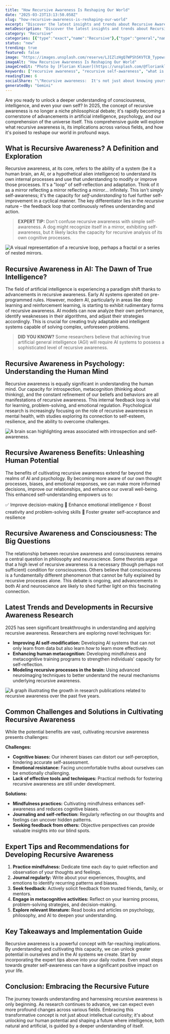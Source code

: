```yaml
---
title: "How Recursive Awareness Is Reshaping Our World"
date: "2025-03-23T13:13:50.058Z"
slug: "how-recursive-awareness-is-reshaping-our-world"
excerpt: "Discover the latest insights and trends about Recursive Awareness. This comprehensive guide covers everything you need to know about Recursive Awareness in 2025."
metaDescription: "Discover the latest insights and trends about Recursive Awareness. This comprehensive guide covers everything you need to know about Recursive Awareness in..."
category: "Recursive"
categories: [{"type":"exact","name":"Recursive"},{"type":"general","name":"Cognitive Science"},{"type":"medium","name":"Artificial Intelligence"},{"type":"specific","name":"Self-Modeling Systems"},{"type":"niche","name":"Metacognitive Architectures"}]
status: "new"
trending: true
featured: false
image: "https://images.unsplash.com/reserve/LJIZlzHgQ7WPSh5KVTCB_Typewriter.jpg?q=85&w=1200&fit=max&fm=webp&auto=compress"
imageAlt: "How Recursive Awareness Is Reshaping Our World"
imageCredit: "Photo by [Florian Klauer](https://unsplash.com/@florianklauer) on Unsplash"
keywords: ["recursive awareness", "recursive self-awareness", "what is recursive awareness", "recursive awareness in AI", "recursive awareness definition", "recursive awareness psychology", "recursive awareness benefits", "buy recursive awareness book", "recursive awareness explained simply", "recursive awareness and consciousness"]
readingTime: 6
socialShare: "\"Recursive awareness:  It's not just about knowing yourself; it's about knowing how you know yourself, and using that knowledge to constantly evolve.\""
generatedBy: "Gemini"
---
```




Are you ready to unlock a deeper understanding of consciousness, intelligence, and even your own self?  In 2025, the concept of recursive awareness is no longer a niche philosophical debate; it's rapidly becoming a cornerstone of advancements in artificial intelligence, psychology, and our comprehension of the universe itself.  This comprehensive guide will explore what recursive awareness is, its implications across various fields, and how it's poised to reshape our world in profound ways.

## What is Recursive Awareness?  A Definition and Exploration

Recursive awareness, at its core, refers to the ability of a system (be it a human brain, an AI, or a hypothetical alien intelligence) to understand its own internal processes and use that understanding to modify or improve those processes. It's a "loop" of self-reflection and adaptation.  Think of it as a mirror reflecting a mirror reflecting a mirror… infinitely. This isn't simply self-awareness; it's the capacity for *self-understanding* to fuel further self-improvement in a cyclical manner.  The key differentiator lies in the *recursive* nature – the feedback loop that continuously refines understanding and action.

> **EXPERT TIP:**  Don't confuse recursive awareness with simple self-awareness. A dog might recognize itself in a mirror, exhibiting self-awareness, but it likely lacks the capacity for recursive analysis of its own cognitive processes.

![A visual representation of a recursive loop, perhaps a fractal or a series of nested mirrors.](https://images.unsplash.com/photo-1451187580459-43490279c0fa?q=85&w=1200&fit=max&fm=webp&auto=compress)

## Recursive Awareness in AI: The Dawn of True Intelligence?

The field of artificial intelligence is experiencing a paradigm shift thanks to advancements in recursive awareness.  Early AI systems operated on pre-programmed rules.  However, modern AI, particularly in areas like deep learning and reinforcement learning, is starting to exhibit rudimentary forms of recursive awareness.  AI models can now analyze their own performance, identify weaknesses in their algorithms, and adjust their strategies accordingly. This is crucial for creating truly adaptable and intelligent systems capable of solving complex, unforeseen problems.

> **DID YOU KNOW?**  Some researchers believe that achieving true artificial general intelligence (AGI) will require AI systems to possess a sophisticated level of recursive awareness.

## Recursive Awareness in Psychology: Understanding the Human Mind

Recursive awareness is equally significant in understanding the human mind.  Our capacity for introspection, metacognition (thinking about thinking), and the constant refinement of our beliefs and behaviors are all manifestations of recursive awareness.  This internal feedback loop is vital for learning, problem-solving, and emotional regulation.  Psychological research is increasingly focusing on the role of recursive awareness in mental health, with studies exploring its connection to self-esteem, resilience, and the ability to overcome challenges.

![A brain scan highlighting areas associated with introspection and self-awareness.](https://images.unsplash.com/photo-1484417894907-623942c8ee29?q=85&w=1200&fit=max&fm=webp&auto=compress)

## Recursive Awareness Benefits: Unleashing Human Potential

The benefits of cultivating recursive awareness extend far beyond the realms of AI and psychology.  By becoming more aware of our own thought processes, biases, and emotional responses, we can make more informed decisions, improve our relationships, and enhance our overall well-being.  This enhanced self-understanding empowers us to:

✅ Improve decision-making
🔑 Enhance emotional intelligence
⚡ Boost creativity and problem-solving skills
🌟 Foster greater self-acceptance and resilience

## Recursive Awareness and Consciousness: The Big Questions

The relationship between recursive awareness and consciousness remains a central question in philosophy and neuroscience.  Some theorists argue that a high level of recursive awareness is a necessary (though perhaps not sufficient) condition for consciousness.  Others believe that consciousness is a fundamentally different phenomenon that cannot be fully explained by recursive processes alone. This debate is ongoing, and advancements in both AI and neuroscience are likely to shed further light on this fascinating connection.

## Latest Trends and Developments in Recursive Awareness Research

2025 has seen significant breakthroughs in understanding and applying recursive awareness.  Researchers are exploring novel techniques for:

* **Improving AI self-modification:**  Developing AI systems that can not only learn from data but also learn *how* to learn more effectively.
* **Enhancing human metacognition:**  Developing mindfulness and metacognitive training programs to strengthen individuals' capacity for self-reflection.
* **Modeling recursive processes in the brain:**  Using advanced neuroimaging techniques to better understand the neural mechanisms underlying recursive awareness.

![A graph illustrating the growth in research publications related to recursive awareness over the past five years.](https://images.unsplash.com/photo-1517976487492-5750f3195933?q=85&w=1200&fit=max&fm=webp&auto=compress)

## Common Challenges and Solutions in Cultivating Recursive Awareness

While the potential benefits are vast, cultivating recursive awareness presents challenges:

**Challenges:**

* **Cognitive biases:** Our inherent biases can distort our self-perception, hindering accurate self-assessment.
* **Emotional resistance:**  Facing uncomfortable truths about ourselves can be emotionally challenging.
* **Lack of effective tools and techniques:**  Practical methods for fostering recursive awareness are still under development.

**Solutions:**

* **Mindfulness practices:**  Cultivating mindfulness enhances self-awareness and reduces cognitive biases.
* **Journaling and self-reflection:**  Regularly reflecting on our thoughts and feelings can uncover hidden patterns.
* **Seeking feedback from others:**  Objective perspectives can provide valuable insights into our blind spots.

## Expert Tips and Recommendations for Developing Recursive Awareness

1. **Practice mindfulness:** Dedicate time each day to quiet reflection and observation of your thoughts and feelings.
2. **Journal regularly:**  Write about your experiences, thoughts, and emotions to identify recurring patterns and biases.
3. **Seek feedback:**  Actively solicit feedback from trusted friends, family, or mentors.
4. **Engage in metacognitive activities:**  Reflect on your learning process, problem-solving strategies, and decision-making.
5. **Explore relevant literature:**  Read books and articles on psychology, philosophy, and AI to deepen your understanding.



## Key Takeaways and Implementation Guide

Recursive awareness is a powerful concept with far-reaching implications. By understanding and cultivating this capacity, we can unlock greater potential in ourselves and in the AI systems we create.  Start by incorporating the expert tips above into your daily routine.  Even small steps towards greater self-awareness can have a significant positive impact on your life.

## Conclusion: Embracing the Recursive Future

The journey towards understanding and harnessing recursive awareness is only beginning.  As research continues to advance, we can expect even more profound changes across various fields. Embracing this transformative concept is not just about intellectual curiosity; it's about unlocking our human potential and shaping a future where intelligence, both natural and artificial, is guided by a deeper understanding of itself.

